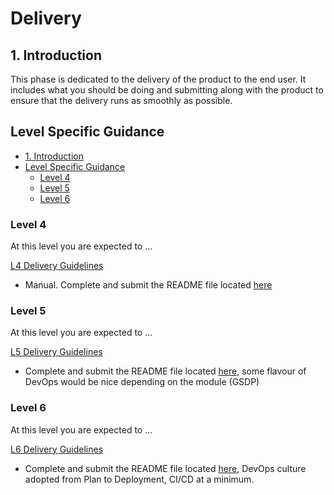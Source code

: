 # Delivery <!-- omit in toc -->

## 1. Introduction

This phase is dedicated to the delivery of the product to the end user. It includes what you should be doing and submitting along with the product to ensure that the delivery runs as smoothly as possible.

## Level Specific Guidance

- [1. Introduction](#1-introduction)
- [Level Specific Guidance](#level-specific-guidance)
  - [Level 4](#level-4)
  - [Level 5](#level-5)
  - [Level 6](#level-6)

### Level 4

At this level you are expected to ...

[L4 Delivery Guidelines](/deployment-delivery/level-4/level-4-delivery-guidelines.md)
- Manual. Complete and submit the README file located [here](README_Template.md)

### Level 5

At this level you are expected to ...

[L5 Delivery Guidelines](/deployment-delivery/level-5/level-5-delivery-guidelines.md)
- Complete and submit the README file located [here](README_Template.md), some flavour of DevOps would be nice depending on the module (GSDP)

### Level 6

At this level you are expected to ...

[L6 Delivery Guidelines](/deployment-delivery/level-6/level-6-delivery-guidelines.md)
- Complete and submit the README file located [here](README_Template.md), DevOps culture adopted from Plan to Deployment, CI/CD at a minimum.
